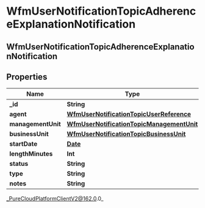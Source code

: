# WfmUserNotificationTopicAdherenceExplanationNotification

## WfmUserNotificationTopicAdherenceExplanationNotification

## Properties

|Name | Type | Description | Notes|
|------------ | ------------- | ------------- | -------------|
| **_id** | **String** |  | [optional] |
| **agent** | [**WfmUserNotificationTopicUserReference**](WfmUserNotificationTopicUserReference) |  | [optional] |
| **managementUnit** | [**WfmUserNotificationTopicManagementUnit**](WfmUserNotificationTopicManagementUnit) |  | [optional] |
| **businessUnit** | [**WfmUserNotificationTopicBusinessUnit**](WfmUserNotificationTopicBusinessUnit) |  | [optional] |
| **startDate** | [**Date**](Date) |  | [optional] |
| **lengthMinutes** | **Int** |  | [optional] |
| **status** | **String** |  | [optional] |
| **type** | **String** |  | [optional] |
| **notes** | **String** |  | [optional] |



_PureCloudPlatformClientV2@162.0.0_
